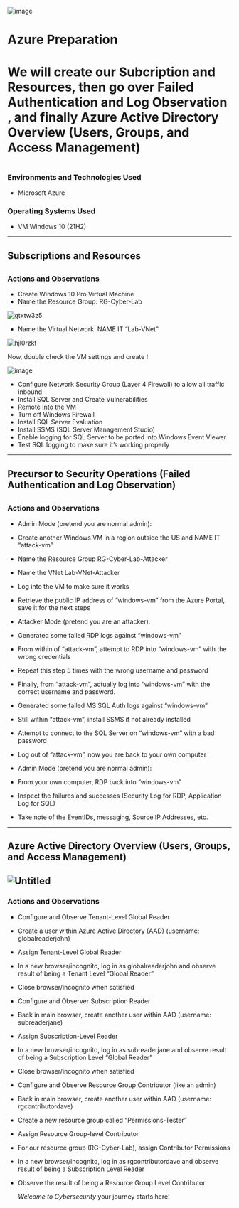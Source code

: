 ![image](https://user-images.githubusercontent.com/109401839/230745596-57cee9bd-687c-427d-b0db-d1080df77f7e.png)

<h1>Azure Preparation </h1>

<h1/> We will create our Subcription and Resources, then go over Failed Authentication and Log Observation , and finally
Azure Active Directory Overview (Users, Groups, and Access Management)<h1/>

<h3>Environments and Technologies Used</h3>

- Microsoft Azure

<h3>Operating Systems Used </h3>

- VM Windows 10 (21H2)

---

<h2> Subscriptions and Resources<h2>

<h3>Actions and Observations</h3>

- Create Windows 10 Pro Virtual Machine
- Name the Resource Group: RG-Cyber-Lab

![gtxtw3z5](https://user-images.githubusercontent.com/109401839/230747447-40c9b360-38e2-4d8d-b4b2-7ea0bb12ae0f.png)

- Name the Virtual Network. NAME IT “Lab-VNet”

![hjl0rzkf](https://user-images.githubusercontent.com/109401839/230747449-be2118b3-a451-4d32-a756-d4082055ae31.png)

Now, double check the VM settings and create ! 

![image](https://user-images.githubusercontent.com/109401839/230747537-211a32a7-9525-4572-a455-0a250278c604.png)

- Configure Network Security Group (Layer 4 Firewall) to allow all traffic inbound
- Install SQL Server and Create Vulnerabilities
- Remote Into the VM
- Turn off Windows Firewall
- Install SQL Server Evaluation
- Install SSMS (SQL Server Management Studio)
- Enable logging for SQL Server to be ported into Windows Event Viewer 
- Test SQL logging to make sure it’s working properly


---

<h2/>Precursor to Security Operations (Failed Authentication and Log Observation)<h2/>
  
<h3>Actions and Observations</h3>

- Admin Mode (pretend you are normal admin):
- Create another Windows VM in a region outside the US and NAME IT “attack-vm”
- Name the Resource Group RG-Cyber-Lab-Attacker
- Name the VNet Lab-VNet-Attacker
- Log into the VM to make sure it works
- Retrieve the public IP address of “windows-vm” from the Azure Portal, save it for the next steps

- Attacker Mode (pretend you are an attacker):
- Generated some failed RDP logs against “windows-vm”
- From within of “attack-vm”, attempt to RDP into “windows-vm” with the wrong credentials
- Repeat this step 5 times with the wrong username and password
- Finally, from “attack-vm”, actually log into “windows-vm” with the correct username and password.
- Generated some failed MS SQL Auth logs against “windows-vm”
- Still within “attack-vm”, install SSMS if not already installed
- Attempt to connect to the SQL Server on “windows-vm” with a bad password
- Log out of “attack-vm”, now you are back to your own computer

- Admin Mode (pretend you are normal admin):
- From your own computer, RDP back into “windows-vm”
- Inspect the failures and successes (Security Log for RDP, Application Log for SQL)
- Take note of the EventIDs, messaging, Source IP Addresses, etc.

---

<h2/>Azure Active Directory Overview (Users, Groups, and Access Management)<h2/>

![Untitled](https://user-images.githubusercontent.com/109401839/230747442-f0a1831d-1cf0-4895-b335-372314cd5d51.png)


<h3>Actions and Observations</h3>

- Configure and Observe Tenant-Level Global Reader
- Create a user within Azure Active Directory (AAD) (username: globalreaderjohn)
- Assign Tenant-Level Global Reader
- In a new browser/incognito, log in as globalreaderjohn and observe result of being a Tenant Level “Global Reader”
- Close browser/incognito when satisfied

- Configure and Observer Subscription Reader
- Back in main browser, create another user within AAD  (username: subreaderjane)
- Assign Subscription-Level Reader 
- In a new browser/incognito, log in as subreaderjane and observe result of being a Subscription Level “Global Reader”
- Close browser/incognito when satisfied

- Configure and Observe Resource Group Contributor (like an admin)
- Back in main browser, create another user within AAD  (username: rgcontributordave)
- Create a new resource group called “Permissions-Tester”
- Assign Resource Group-level Contributor
- For our resource group (RG-Cyber-Lab), assign Contributor Permissions
- In a new browser/incognito, log in as rgcontributordave and observe result of being a Subscription Level Reader
- Observe the result of being a Resource Group Level Contributor


  *Welcome to Cybersecurity* your journey starts here! 

